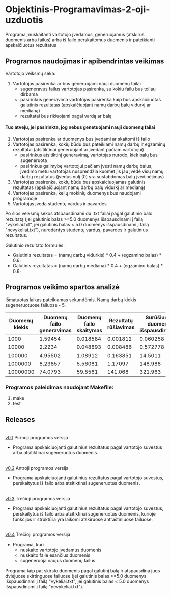 # Objektinis-Programavimas-2-oji-uzduotis

Programa, nuskaitanti vartotojo įvedamus, generuojamus (atskirus duomenis arba failus) arba iš failo perskaitomus duomenis ir pateikianti apskaičiuotus rezultatus
 
## Programos naudojimas ir apibendrintas veikimas 
Vartotojo veiksmų seka: 
1. Vartotojas pasirenka ar bus generuojami nauji duomenų failai 
   *  sugeneravus failus vartotojas pasirenka, su kokiu failu bus toliau dirbama
   *  pasirinkus generavima vartotojas pasirenka kaip bus apskaičiuotas galutinis rezultatas (apskaičiuojant namų darbų balų vidurkį ar medianą)
   *  rezultatai bus rikiuojami pagal vardą ar balą
  
 #### Tuo atveju, jei pasirinkta, jog nebus genetuojami nauji duomenų failai
 
1. Vartotojas pasirenka ar duomenys bus įvedami ar skaitomi iš failo 
2. Vartotojas pasirenka, kokių būdu bus pateikiami namų darbų ir egzaminų rezultatai (atsitiktinai generuojant ar įvedant pačiam vartotojui) 
    * pasirinkus atsitiktinį generavimą, vartotojas nurodo, kiek balų bus sugeneruota
    * pasirinkus galimybę vartotojui pačiam įvesti namų darbų balus, įvedimo metu vartotojas nusprendžia kuomet jis jau įvedė visų namų           darbų rezultatus (įvedus nulį (0) yra sustabdomas balų įvedinėjimas)
3. Vartotojas pasirenka, kokių būdu bus apskaiciuojamas galutinis rezultatas (apskaičiuojant namų darbų balų vidurkį ar medianą)
4. Vartotojas pasirenka, kelių mokinių duomenys bus naudojami programoje
5. Vartotojas įveda studentų vardus ir pavardes

Po šios veiksmų sekos atspausdinami du .txt failai pagal galutinio balo rezultatą (jei galutinis balas >=5.0 duomenys išspausdinami į failą "vykeliai.txt", jei galutinis balas < 5.0  duomenys išspausdinami į failą "nevykeliai.txt"), nurodantys studentų vardus, pavardes ir galutinius rezultatus.

  Galutinio rezultato formulės:
  * Galutinis rezultatas = (namų darbų vidurkis) * 0.4 + (egzamino balas) * 0.6;
  * Galutinis rezultatas = (namų darbų mediana) * 0.4 + (egzamino balas) * 0.6;
  
  ## Programos veikimo spartos analizė

Išmatuotas laikas pateikiamas sekundėmis. Namų darbų kiekis sugeneruotuose failuose - 5.

| Duomenų kiekis  | Duomenų failo generavimas | Duomenų failo skaitymas  | Rezultatų rūšiavimas | Surūšiuotų duomenų išspausdinimas |
| ------------- | ------------- | ------------- | ------------- | ------------- |
| 1000  | 1.59454  | 0.018584  | 0.001812 | 0.060258  |
| 10000 | 2.2234 | 0.048893  | 0.008486 | 0.572778  |
| 100000 | 4.95502  | 1.08912  | 0.163851 | 14.5011 |
| 1000000  | 8.23857 | 5.56081 | 1.17097  |  148.988  |
| 10000000  | 74.0793 | 59.8561 | 141.068 | 321.963  |

### Programos paleidimas naudojant Makefile:
1. make
2. test

## Releases 
<br />[v0.1](https://github.com/Makstutyte/Objektinis-Programavimas-2-oji-uzduotis/releases/tag/v0.1) 
Pirmoji programos versija
* Programa apskaiciuojanti galutinius rezultatus pagal vartotojo suvestus arba atsitiktinai sugeneruotus duomenis.

<br />[v0.2](https://github.com/Makstutyte/Objektinis-Programavimas-2-oji-uzduotis/releases/tag/v0.2) 
Antroji programos versija
* Programa apskaiciuojanti galutinius rezultatus pagal vartotojo suvestus, perskaitytus iš failo arba atsitiktinai sugeneruotus duomenis.

<br />[v0.3](https://github.com/Makstutyte/Objektinis-Programavimas-2-oji-uzduotis/releases/tag/v0.3) 
Trečioji programos versija
* Programa apskaiciuojanti galutinius rezultatus pagal vartotojo suvestus, perskaitytus iš failo arba atsitiktinai sugeneruotus duomenis, kurioje funkcijos ir struktūra yra laikomi atskiruose antraštiniuose failuose.

<br />[v0.4](https://github.com/Makstutyte/Objektinis-Programavimas-2-oji-uzduotis/releases/tag/v0.4) 
Trečioji programos versija
* Programa, kuri 
  *  nuskaito vartotojo įvedamus duomenis
  *  nuskaito faile esančius duomenis
  *  sugeneruoja naujus duomenų failus

Programa taip pat skirsto duomenis pagal galutinį balą ir atspausdina juos dviejuose skirtinguose failuose (jei galutinis balas >=5.0 duomenys išspausdinami į failą "vykeliai.txt", jei galutinis balas < 5.0  duomenys išspausdinami į failą "nevykeliai.txt").
